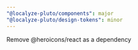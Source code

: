 ```yaml
---
"@localyze-pluto/components": major
"@localyze-pluto/design-tokens": minor
---
```


Remove @heroicons/react as a dependency
